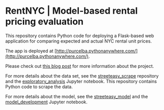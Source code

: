
# RentNYC | Model-based rental pricing evaluation

This repository contains Python code for deploying a Flask-based web application for comparing expected and actual NYC rental unit prices.

The app is deployed at [http://purcelba.pythonanywhere.com/](http://purcelba.pythonanywhere.com/).

Please check out [this blog post](https://purcelba.github.io/rentapp/) for more information about the project.

For more details about the data set, see the [streeteasy_scrape](https://github.com/purcelba/streeteasy_scrape) repository and the [exploratory_analysis](https://github.com/purcelba/streeteasy_model/blob/master/notebooks/exploratory_analysis.ipynb) Jupyter notebook.  This repository contains Python code to scrape the data.

For more details about the model, see the [streeteasy_model](https://github.com/purcelba/streeteasy_model) and the [model_development](https://github.com/purcelba/streeteasy_model/blob/master/notebooks/model_development.ipynb) Jupyter notebook.


